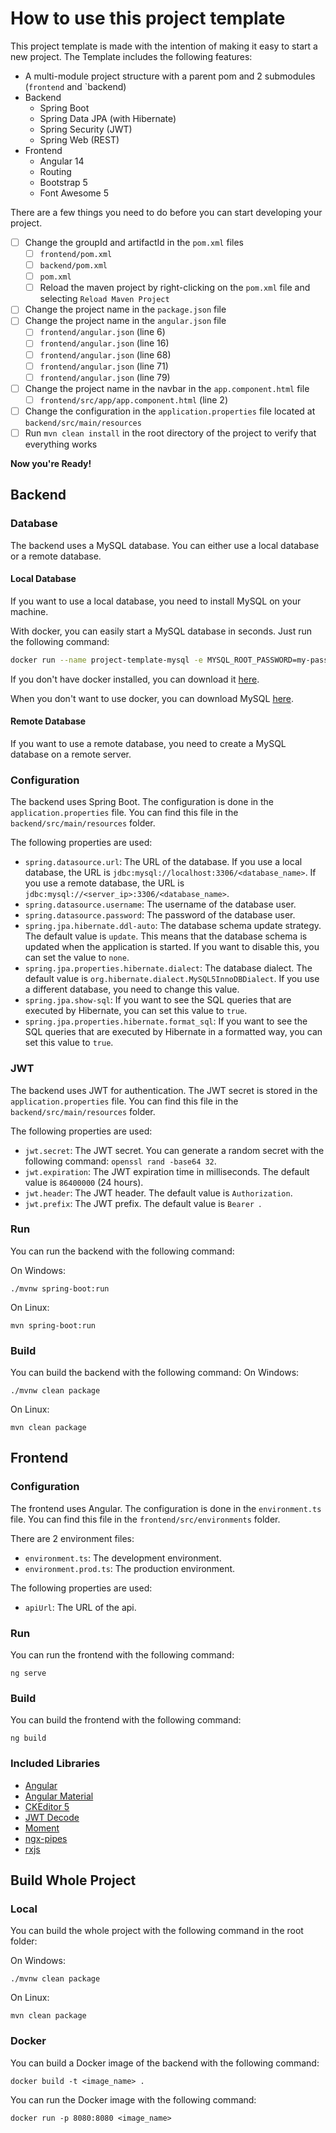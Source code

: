 # How to use this project template

This project template is made with the intention of making it easy to start a new project.
The Template includes the following features:

- A multi-module project structure with a parent pom and 2 submodules (`frontend` and `backend)
- Backend
  - Spring Boot
  - Spring Data JPA (with Hibernate)
  - Spring Security (JWT)
  - Spring Web (REST)
- Frontend
  - Angular 14
  - Routing
  - Bootstrap 5
  - Font Awesome 5

There are a few things you need to do before you can start developing your project.

- [ ] Change the groupId and artifactId in the `pom.xml` files
  - [ ] `frontend/pom.xml`
  - [ ] `backend/pom.xml`
  - [ ] `pom.xml`
  - [ ] Reload the maven project by right-clicking on the `pom.xml` file and selecting `Reload Maven Project`
- [ ] Change the project name in the `package.json` file
- [ ] Change the project name in the `angular.json` file
  - [ ] `frontend/angular.json` (line 6)
  - [ ] `frontend/angular.json` (line 16)
  - [ ] `frontend/angular.json` (line 68)
  - [ ] `frontend/angular.json` (line 71)
  - [ ] `frontend/angular.json` (line 79)
- [ ] Change the project name in the navbar in the `app.component.html` file
  - [ ] `frontend/src/app/app.component.html` (line 2)
- [ ] Change the configuration in the `application.properties` file located at `backend/src/main/resources`
- [ ] Run `mvn clean install` in the root directory of the project to verify that everything works

**Now you're Ready!**

## Backend

### Database

The backend uses a MySQL database. You can either use a local database or a remote database.

#### Local Database
If you want to use a local database, you need to install MySQL on your machine.

With docker, you can easily start a MySQL database in seconds. Just run the following command:

```bash
docker run --name project-template-mysql -e MYSQL_ROOT_PASSWORD=my-password -e MYSQL_DATABASE=my-database -p 3308:3306 -d mysql:latest
```

If you don't have docker installed, you can download it [here](https://www.docker.com/products/docker-desktop).

When you don't want to use docker, you can download MySQL [here](https://dev.mysql.com/downloads/mysql/).

#### Remote Database

If you want to use a remote database, you need to create a MySQL database on a remote server.

### Configuration

The backend uses Spring Boot. The configuration is done in the `application.properties` file.
You can find this file in the `backend/src/main/resources` folder.

The following properties are used:

- `spring.datasource.url`: The URL of the database. If you use a local database, the URL is `jdbc:mysql://localhost:3306/<database_name>`. If you use a remote database, the URL is `jdbc:mysql://<server_ip>:3306/<database_name>`.
- `spring.datasource.username`: The username of the database user.
- `spring.datasource.password`: The password of the database user.
- `spring.jpa.hibernate.ddl-auto`: The database schema update strategy. The default value is `update`. This means that the database schema is updated when the application is started. If you want to disable this, you can set the value to `none`.
- `spring.jpa.properties.hibernate.dialect`: The database dialect. The default value is `org.hibernate.dialect.MySQL5InnoDBDialect`. If you use a different database, you need to change this value.
- `spring.jpa.show-sql`: If you want to see the SQL queries that are executed by Hibernate, you can set this value to `true`.
- `spring.jpa.properties.hibernate.format_sql`: If you want to see the SQL queries that are executed by Hibernate in a formatted way, you can set this value to `true`.

### JWT

The backend uses JWT for authentication. The JWT secret is stored in the `application.properties` file.
You can find this file in the `backend/src/main/resources` folder.

The following properties are used:

- `jwt.secret`: The JWT secret. You can generate a random secret with the following command: `openssl rand -base64 32`.
- `jwt.expiration`: The JWT expiration time in milliseconds. The default value is `86400000` (24 hours).
- `jwt.header`: The JWT header. The default value is `Authorization`.
- `jwt.prefix`: The JWT prefix. The default value is `Bearer `.

### Run

You can run the backend with the following command:

On Windows:

```
./mvnw spring-boot:run
```

On Linux:

```
mvn spring-boot:run
```

### Build

You can build the backend with the following command:
On Windows:

```
./mvnw clean package
```

On Linux:

```
mvn clean package
```

## Frontend

### Configuration

The frontend uses Angular. The configuration is done in the `environment.ts` file.
You can find this file in the `frontend/src/environments` folder.

There are 2 environment files:
- `environment.ts`: The development environment.
- `environment.prod.ts`: The production environment.

The following properties are used:

- `apiUrl`: The URL of the api.

### Run

You can run the frontend with the following command:

```
ng serve
```

### Build

You can build the frontend with the following command:

```
ng build
```

### Included Libraries
- [Angular](https://angular.io/)
- [Angular Material](https://material.angular.io/)
- [CKEditor 5](https://ckeditor.com/ckeditor-5/)
- [JWT Decode](https://www.npmjs.com/package/jwt-decode)
- [Moment](https://momentjs.com/)
- [ngx-pipes](https://www.npmjs.com/package/ngx-pipes)
- [rxjs](https://rxjs.dev/)

## Build Whole Project

### Local

You can build the whole project with the following command in the root folder:

On Windows:

```
./mvnw clean package
```

On Linux:

```
mvn clean package
```

### Docker

You can build a Docker image of the backend with the following command:

```
docker build -t <image_name> .
```

You can run the Docker image with the following command:

```
docker run -p 8080:8080 <image_name>
```